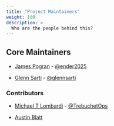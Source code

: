 ```yaml
---
title: "Project Maintainers"
weight: 100
description: >
  Who are the people behind this?
---
```


## Core Maintainers

- [James Pogran](https://github.com/jpogran) - [@ender2025](http://twitter.com/ender2025)

- [Glenn Sarti](https://github.com/glennsarti) - [@glennsarti](http://twitter.com/glennsarti)

### Contributors

- [Michael T Lombardi](https://github.com/michaeltlombardi) - [@TrebuchetOps](http://twitter.com/TrebuchetOps)

- [Austin Blatt](https://github.com/austb)
